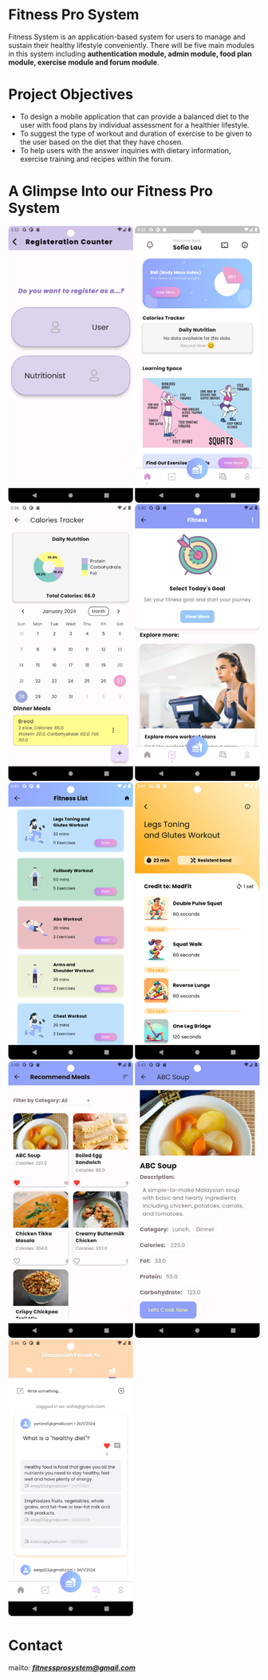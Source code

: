 # Fitness Pro System
 
Fitness System is an application-based system for users to manage and sustain their healthy lifestyle conveniently. There will be five main modules in this system including __authentication module, admin module, food plan module, exercise module and forum module__.


# **Project Objectives**
- To design a mobile application that can provide a balanced diet to the user with food plans by individual assessment for a healthier lifestyle.
- To suggest the type of workout and duration of exercise to be given to the user based on the diet that they have chosen.
- To help users with the answer inquiries with dietary information, exercise training and recipes within the forum. 


# A Glimpse Into our Fitness Pro System
<img src="/assets/images/register_page.png" alt="Image 1" width="250"/> <img src="/assets/images/darshboard_page.png" alt="Image 2" width="250"/> <img src="/assets/images/calories_page.png" alt="Image 3" width="250"/>
<img src="/assets/images/fitness_page.png" alt="Image 1" width="250"/> <img src="/assets/images/fitness_list_page.png" alt="Image 2" width="250"/> <img src="/assets/images/workout_page.png" alt="Image 3" width="250"/>
<img src="/assets/images/meal_page.png" alt="Image 1" width="250"/> <img src="/assets/images/cook_page.png" alt="Image 2" width="250"/> <img src="/assets/images/forum_page.png" alt="Image 3" width="250"/>


# Contact
mailto:  ***fitnessprosystem@gmail.com***

